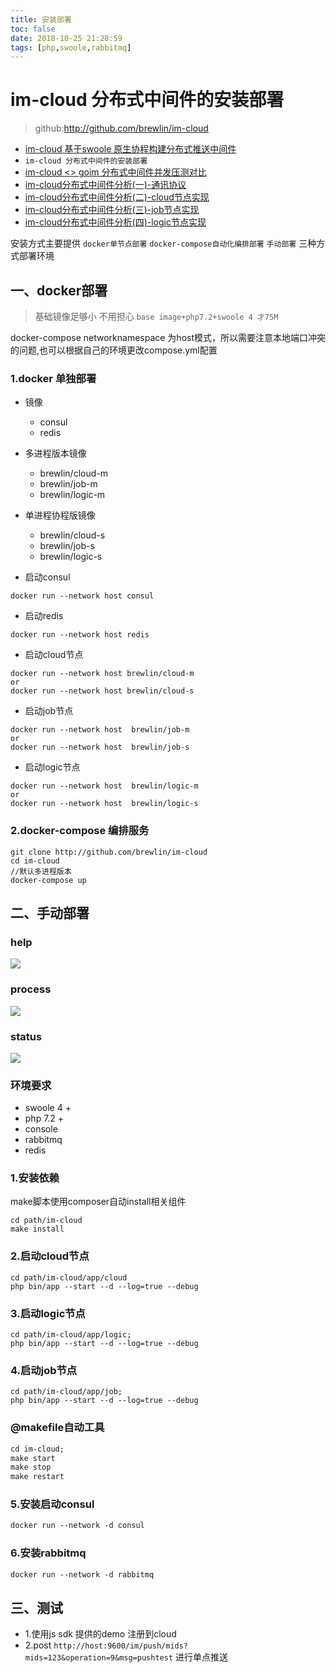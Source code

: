 ```yaml
---
title: 安装部署
toc: false
date: 2018-10-25 21:28:59
tags: [php,swoole,rabbitmq]
---
```


# im-cloud 分布式中间件的安装部署
>github:http://github.com/brewlin/im-cloud
- [im-cloud 基于swoole 原生协程构建分布式推送中间件](./docs)
- `im-cloud 分布式中间件的安装部署`
- [im-cloud <> goim 分布式中间件并发压测对比 ](./docs)
- [im-cloud分布式中间件分析(一)-通讯协议](./docs)
- [im-cloud分布式中间件分析(二)-cloud节点实现](./docs)
- [im-cloud分布式中间件分析(三)-job节点实现](./docs)
- [im-cloud分布式中间件分析(四)-logic节点实现](./docs)

安装方式主要提供 `docker单节点部署` `docker-compose自动化编排部署` `手动部署` 三种方式部署环境

## 一、docker部署
>基础镜像足够小 不用担心  `base image+php7.2+swoole 4 才75M`

docker-compose networknamespace 为host模式，所以需要注意本地端口冲突的问题,也可以根据自己的环境更改compose.yml配置
### 1.docker 单独部署
- 镜像
    - consul
    - redis
- 多进程版本镜像
    - brewlin/cloud-m
    - brewlin/job-m
    - brewlin/logic-m
 - 单进程协程版镜像
    - brewlin/cloud-s
    - brewlin/job-s
    - brewlin/logic-s
 
- 启动consul
```
docker run --network host consul
```
- 启动redis
```
docker run --network host redis
```
- 启动cloud节点
```
docker run --network host brewlin/cloud-m
or
docker run --network host brewlin/cloud-s

```
- 启动job节点
```
docker run --network host  brewlin/job-m
or
docker run --network host  brewlin/job-s
```
- 启动logic节点
```
docker run --network host  brewlin/logic-m
or
docker run --network host  brewlin/logic-s
```

### 2.docker-compose 编排服务
```
git clone http://github.com/brewlin/im-cloud
cd im-cloud
//默认多进程版本
docker-compose up
```
## 二、手动部署
### help
![](../resource/console.png)
### process 
![](../resource/process.png)
### status
![](../resource/start.png)
### 环境要求
- swoole 4 +
- php 7.2 +
- console
- rabbitmq
- redis
### 1.安装依赖
make脚本使用composer自动install相关组件
```
cd path/im-cloud
make install
```
### 2.启动cloud节点
```
cd path/im-cloud/app/cloud
php bin/app --start --d --log=true --debug
```
### 3.启动logic节点
```
cd path/im-cloud/app/logic;
php bin/app --start --d --log=true --debug
```
### 4.启动job节点
```
cd path/im-cloud/app/job;
php bin/app --start --d --log=true --debug
```
### @makefile自动工具
```proto
cd im-cloud;
make start
make stop
make restart
```
### 5.安装启动consul
```proto
docker run --network -d consul
```
### 6.安装rabbitmq
```proto
docker run --network -d rabbitmq
```

## 三、测试
- 1.使用js sdk 提供的demo 注册到cloud
- 2.post `http://host:9600/im/push/mids?mids=123&operation=9&msg=pushtest` 进行单点推送